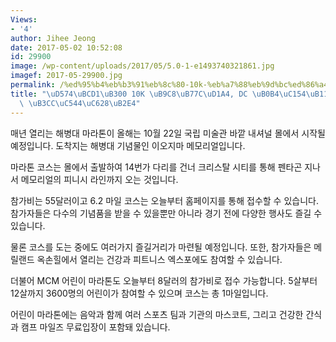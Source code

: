```yaml
---
Views:
- '4'
author: Jihee Jeong
date: 2017-05-02 10:52:08
id: 29900
image: /wp-content/uploads/2017/05/5.0-1-e1493740321861.jpg
imagef: 2017-05-29900.jpg
permalink: /%ed%95%b4%eb%b3%91%eb%8c%80-10k-%eb%a7%88%eb%9d%bc%ed%86%a4-dc-%eb%82%b4%ec%85%94%eb%84%90-%eb%aa%b0%eb%a1%9c-%eb%8f%8c%ec%95%84%ec%98%a8%eb%8b%a4/
title: "\uD574\uBCD1\uB300 10K \uB9C8\uB77C\uD1A4, DC \uB0B4\uC154\uB110 \uBAB0\uB85C\
  \ \uB3CC\uC544\uC628\uB2E4"
---
```


매년 열리는 해병대 마라톤이 올해는 10월 22일 국립 미술관 바깥 내셔널 몰에서 시작될 예정입니다. 도착지는 해병대 기념물인 이오지마 메모리얼입니다.

마라톤 코스는 몰에서 출발하여 14번가 다리를 건너 크리스탈 시티를 통해 펜타곤 지나서 메모리얼의 피니시 라인까지 오는 것입니다.

참가비는 55달러이고 6.2 마일 코스는 오늘부터 홈페이지를 통해 접수할 수 있습니다. 참가자들은 다수의 기념품을 받을 수 있을뿐만 아니라 경기 전에 다양한 행사도 즐길 수 있습니다.

물론 코스를 도는 중에도 여러가지 즐길거리가 마련될 예정입니다. 또한, 참가자들은 메릴랜드 옥손힐에서 열리는 건강과 피트니스 엑스포에도 참여할 수 있습니다.

더불어 MCM 어린이 마라톤도 오늘부터 8달러의 참가비로 접수 가능합니다. 5살부터 12살까지 3600명의 어린이가 참여할 수 있으며 코스는 총 1마일입니다.

어린이 마라톤에는 음악과 함께 여러 스포츠 팀과 기관의 마스코트, 그리고 건강한 간식과 캠프 마일즈 무료입장이 포함돼 있습니다.
